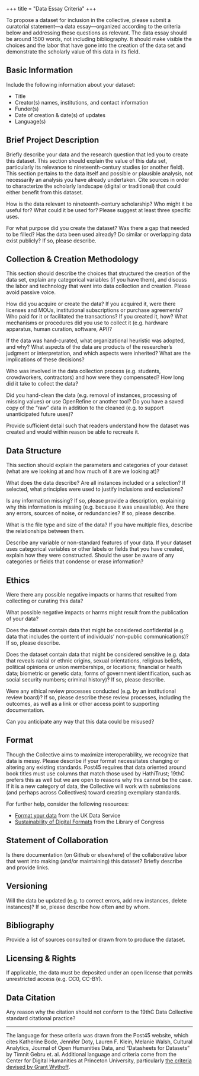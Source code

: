 +++
title = "Data Essay Criteria"
+++

To propose a dataset for inclusion in the collective, please submit a curatorial statement—a data essay—organized according to the criteria below and addressing these questions as relevant. The data essay should be around 1500 words, not including bibliography. It should make visible the choices and the labor that have gone into the creation of the data set and demonstrate the scholarly value of this data in its field.

## Basic Information

Include the following information about your dataset:

- Title
- Creator(s) names, institutions, and contact information
- Funder(s)
- Date of creation & date(s) of updates
- Language(s)

## Brief Project Description

Briefly describe your data and the research question that led you to create this dataset. This section should explain the value of this data set, particularly its relevance to nineteenth-century studies (or another field). This section pertains to the data itself and possible or plausible analysis, not necessarily an analysis you have already undertaken. Cite sources in order to characterize the scholarly landscape (digital or traditional) that could either benefit from this dataset.

How is the data relevant to nineteenth-century scholarship? Who might it be useful for? What could it be used for? Please suggest at least three specific uses.

For what purpose did you create the dataset? Was there a gap that needed to be filled? Has the data been used already? Do similar or overlapping data exist publicly? If so, please describe.

## Collection & Creation Methodology

This section should describe the choices that structured the creation of the data set, explain any categorical variables (if you have them), and discuss the labor and technology that went into data collection and creation. Please avoid passive voice.

How did you acquire or create the data? If you acquired it, were there licenses and MOUs, institutional subscriptions or purchase agreements? Who paid for it or facilitated the transactions? If you created it, how? What mechanisms or procedures did you use to collect it (e.g. hardware apparatus, human curation, software, API)?

If the data was hand-curated, what organizational heuristic was adopted, and why? What aspects of the data are products of the researcher’s judgment or interpretation, and which aspects were inherited? What are the implications of these decisions?

Who was involved in the data collection process (e.g. students, crowdworkers, contractors) and how were they compensated? How long did it take to collect the data?

Did you hand-clean the data (e.g. removal of instances, processing of missing values) or use OpenRefine or another tool? Do you have a saved copy of the “raw” data in addition to the cleaned (e.g. to support unanticipated future uses)?

Provide sufficient detail such that readers understand how the dataset was created and would within reason be able to recreate it.

## Data Structure

This section should explain the parameters and categories of your dataset (what are we looking at and how much of it are we looking at)?

What does the data describe? Are all instances included or a selection? If selected, what principles were used to justify inclusions and exclusions?

Is any information missing? If so, please provide a description, explaining why this information is missing (e.g. because it was unavailable). Are there any errors, sources of noise, or redundancies? If so, please describe.

What is the file type and size of the data? If you have multiple files, describe the relationships between them.

Describe any variable or non-standard features of your data. If your dataset uses categorical variables or other labels or fields that you have created, explain how they were constructed. Should the user be aware of any categories or fields that condense or erase information?

## Ethics

Were there any possible negative impacts or harms that resulted from collecting or curating this data?

What possible negative impacts or harms might result from the publication of your data?

Does the dataset contain data that might be considered confidential (e.g. data that includes the content of individuals’ non-public communications)? If so, please describe.

Does the dataset contain data that might be considered sensitive (e.g. data that reveals racial or ethnic origins, sexual orientations, religious beliefs, political opinions or union memberships, or locations; financial or health data; biometric or genetic data; forms of government identification, such as social security numbers; criminal history)? If so, please describe.

Were any ethical review processes conducted (e.g. by an institutional review board)? If so, please describe these review processes, including the outcomes, as well as a link or other access point to supporting documentation.

Can you anticipate any way that this data could be misused?

## Format

Though the Collective aims to maximize interoperability, we recognize that data is messy. Please describe if your format necessitates changing or altering any existing standards. Post45 requires that data oriented around book titles must use columns that match those used by HathiTrust; 19thC prefers this as well but we are open to reasons why this cannot be the case. If it is a new category of data, the Collective will work with submissions (and perhaps across Collectives) toward creating exemplary standards.

For further help, consider the following resources:

- [Format your data](https://www.ukdataservice.ac.uk/manage-data/format.aspx) from the UK Data Service
- [Sustainability of Digital Formats](http://www.digitalpreservation.gov/formats/fdd/descriptions.shtml) from the Library of Congress

## Statement of Collaboration

Is there documentation (on Github or elsewhere) of the collaborative labor that went into making (and/or maintaining) this dataset? Briefly describe and provide links.

## Versioning

Will the data be updated (e.g. to correct errors, add new instances, delete instances)? If so, please describe how often and by whom.

## Bibliography

Provide a list of sources consulted or drawn from to produce the dataset.

## Licensing & Rights

If applicable, the data must be deposited under an open license that permits unrestricted access (e.g. CC0, CC-BY).

## Data Citation

Any reason why the citation should not conform to the 19thC Data Collective standard citational practice?

---

The language for these criteria was drawn from the Post45 website, which cites Katherine Bode, Jennifer Doty, Lauren F. Klein, Melanie Walsh, Cultural Analytics, Journal of Open Humanities Data, and “Datasheets for Datasets” by Timnit Gebru et. al. Additional language and criteria come from the Center for Digital Humanities at Princeton University, particularly [the criteria devised by Grant Wythoff](https://cdh.princeton.edu/research/data-curation/).
